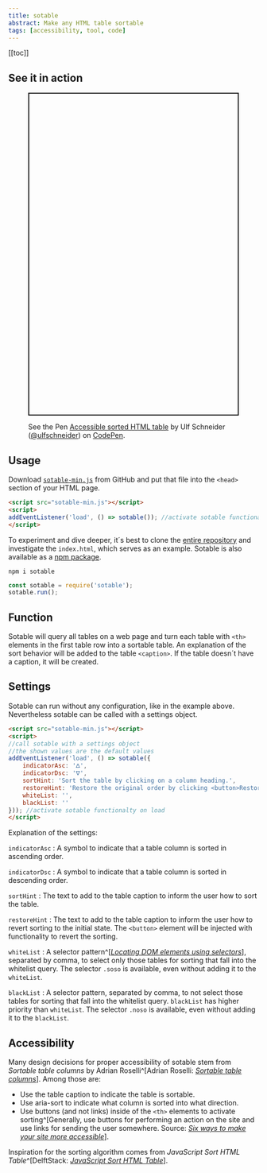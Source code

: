 ```yaml
---
title: sotable
abstract: Make any HTML table sortable
tags: [accessibility, tool, code]
---
```

[[toc]]

## See it in action

<figure>
<p class="codepen" data-height="650" data-default-tab="result" data-slug-hash="MWJdEPZ" data-user="ulfschneider" style="height: 650px; box-sizing: border-box; display: flex; align-items: center; justify-content: center; border: 2px solid; margin: 1em 0; padding: 1em;">
  <figcaption>See the Pen <a href="https://codepen.io/ulfschneider/pen/MWJdEPZ">
  Accessible sorted HTML table</a> by Ulf Schneider (<a href="https://codepen.io/ulfschneider">@ulfschneider</a>)
  on <a href="https://codepen.io">CodePen</a>.</span>
</figcaption>
<script async src="https://cpwebassets.codepen.io/assets/embed/ei.js"></script>
</figure>

## Usage

Download [`sotable-min.js`](https://raw.githubusercontent.com/ulfschneider/sotable/master/sotable-min.js) from GitHub and put that file into the `<head>` section of your HTML page.

```html
<script src="sotable-min.js"></script>
<script>
addEventListener('load', () => sotable()); //activate sotable functionality on load
</script>
```

To experiment and dive deeper, it´s best to clone the [entire repository](https://github.com/ulfschneider/sotable) and investigate the `index.html`, which serves as an example. Sotable is also available as a [npm package](https://www.npmjs.com/package/sotable).

```shell
npm i sotable
```

```js
const sotable = require('sotable');
sotable.run();
```

## Function

Sotable will query all tables on a web page and turn each table with `<th>` elements in the first table row into a sortable table. An explanation of the sort behavior will be added to the table `<caption>`. If the table doesn´t have a caption, it will be created.

## Settings

Sotable can run without any configuration, like in the example above. Nevertheless sotable can be called with a settings object.

```html
<script src="sotable-min.js"></script>
<script>
//call sotable with a settings object
//the shown values are the default values
addEventListener('load', () => sotable({
    indicatorAsc: 'ᐃ',
    indicatorDsc: 'ᐁ',
    sortHint: 'Sort the table by clicking on a column heading.',
    restoreHint: 'Restore the original order by clicking <button>Restore Order</button>.',
    whiteList: '',
    blackList: ''
})); //activate sotable functionalty on load
</script>
```

Explanation of the settings:

`indicatorAsc`
: A symbol to indicate that a table column is sorted in ascending order.

`indicatorDsc`
: A symbol to indicate that a table column is sorted in descending order.

`sortHint`
: The text to add to the table caption to inform the user how to sort the table.

`restoreHint`
: The text to add to the table caption to inform the user how to revert sorting to the initial state. The `<button>` element will be injected with functionality to revert the sorting.

`whiteList`
: A selector pattern^[[<cite>Locating DOM elements using selectors</cite>](https://developer.mozilla.org/en-US/docs/Web/API/Document_object_model/Locating_DOM_elements_using_selectors)], separated by comma, to select only those tables for sorting that fall into the whitelist query. The selector `.soso` is available, even without adding it to the `whiteList`.

`blackList`
: A selector pattern, separated by comma, to not select those tables for sorting that fall into the whitelist query. `blackList` has higher priority than `whiteList`. The selector `.noso` is available, even without adding it to the `blackList`.

## Accessibility

Many design decisions for proper accessibility of sotable stem from <cite>Sortable table columns</cite> by Adrian Roselli^[Adrian Roselli: [<cite>Sortable table columns</cite>](https://adrianroselli.com/2021/04/sortable-table-columns.html)]. Among those are:

- Use the table caption to indicate the table is sortable.
- Use aria-sort to indicate what column is sorted into what direction.
- Use buttons (and not links) inside of the `<th>` elements to activate sorting^[Generally, use buttons for performing an action on the site and use links for sending the user somewhere. Source: [<cite>Six ways to make your site more accessible</cite>](/2020-08-31-six-ways-to-make-your-site-more-accessible/#markup)].

Inspiration for the sorting algorithm comes from <cite>JavaScript Sort HTML Table</cite>^[DelftStack: [<cite>JavaScript Sort HTML Table</cite>](https://www.delftstack.com/howto/javascript/javascript-sort-html-table/)].
